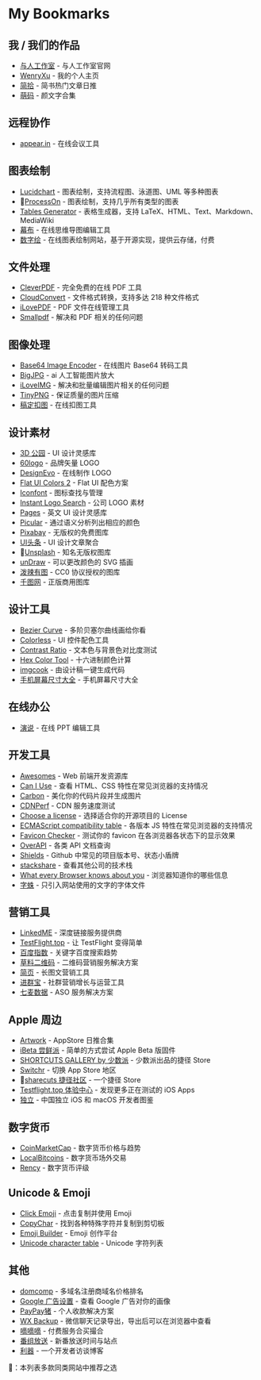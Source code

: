 # My Bookmarks
## 我 / 我们的作品
- [与人工作室](http://yuren.io/) - 与人工作室官网
- [WenryXu](http://www.wenryxu.com/) - 我的个人主页
- [简拾](http://www.jiantop.com/) - 简书热门文章日推
- [萌码](http://mengma.moe/) - 颜文字合集

## 远程协作
- [appear.in](https://appear.in/) - 在线会议工具

## 图表绘制
- [Lucidchart](https://www.lucidchart.com) - 图表绘制，支持流程图、泳道图、UML 等多种图表
- 🌟[ProcessOn](https://www.processon.com/) - 图表绘制，支持几乎所有类型的图表
- [Tables Generator](https://www.tablesgenerator.com) - 表格生成器，支持 LaTeX、HTML、Text、Markdown、MediaWiki
- [幕布](https://mubu.com/) - 在线思维导图编辑工具
- [数字绘](https://www.myshuju.net/) - 在线图表绘制网站，基于开源实现，提供云存储，付费

## 文件处理
- [CleverPDF](https://www.cleverpdf.com/cn) - 完全免费的在线 PDF 工具
- [CloudConvert](https://cloudconvert.com) - 文件格式转换，支持多达 218 种文件格式
- [iLovePDF](https://www.ilovepdf.com/zh_cn) - PDF 文件在线管理工具
- [Smallpdf](https://smallpdf.com/cn) - 解决和 PDF 相关的任何问题

## 图像处理
- [Base64 Image Encoder](https://www.base64-image.de/) - 在线图片 Base64 转码工具
- [BigJPG](http://bigjpg.com/zh) - ai 人工智能图片放大
- [iLoveIMG](https://www.iloveimg.com/zh-cn) - 解决和批量编辑图片相关的任何问题
- [TinyPNG](https://tinypng.com/) - 保证质量的图片压缩
- [稿定扣图](https://www.gaoding.com/koutu) - 在线扣图工具

## 设计素材
- [3D 公园](https://app.3dpark.net/) - UI 设计灵感库
- [60logo](http://www.60logo.com/) - 品牌矢量 LOGO
- [DesignEvo](https://www.designevo.com/cn/) - 在线制作 LOGO
- [Flat UI Colors 2](https://flatuicolors.com/) - Flat UI 配色方案
- [Iconfont](http://www.iconfont.cn/) - 图标查找与管理
- [Instant Logo Search](http://instantlogosearch.com) - 公司 LOGO 素材
- [Pages](https://www.pages.xyz/) - 英文 UI 设计灵感库
- [Picular](https://picular.co/) - 通过语义分析列出相应的颜色
- [Pixabay](https://pixabay.com/) - 无版权的免费图库
- [UI头条](http://uih2.com/) - UI 设计文章聚合
- 🌟[Unsplash](https://unsplash.com/) - 知名无版权图库
- [unDraw](http://undraw.co/illustrations) - 可以更改颜色的 SVG 插画
- [泼辣有图](http://www.polayoutu.com/collections) - CC0 协议授权的图库
- [千图网](http://www.58pic.com/zb/) - 正版商用图库

## 设计工具
- [Bezier Curve](http://myst729.github.io/bezier-curve/) - 多阶贝塞尔曲线画给你看
- [Colorless](https://colorless.app/) - UI 控件配色工具
- [Contrast Ratio](https://contrast-ratio.com/) - 文本色与背景色对比度测试
- [Hex Color Tool](https://www.cssfontstack.com/oldsites/hexcolortool/) - 十六进制颜色计算
- [imgcook](https://imgcook.taobao.org/) - 由设计稿一键生成代码
- [手机屏幕尺寸大全](https://uiiiuiii.com/screen/index.htm) - 手机屏幕尺寸大全

## 在线办公
- [演说](https://yanshuo.io/) - 在线 PPT 编辑工具

## 开发工具
- [Awesomes](https://www.awesomes.cn/) - Web 前端开发资源库
- [Can I Use](https://caniuse.com/) - 查看 HTML、CSS 特性在常见浏览器的支持情况
- [Carbon](https://carbon.now.sh) - 美化你的代码片段并生成图片
- [CDNPerf](https://www.cdnperf.com/) - CDN 服务速度测试
- [Choose a license](https://choosealicense.com/) - 选择适合你的开源项目的 License
- [ECMAScript compatibility table](http://kangax.github.io/compat-table/es6/) - 各版本 JS 特性在常见浏览器的支持情况
- [Favicon Checker](http://www.colinkeany.com/favicon-checker/) - 测试你的 favicon 在各浏览器各状态下的显示效果
- [OverAPI](http://overapi.com/) - 各类 API 文档查询
- [Shields](https://shields.io/) - Github 中常见的项目版本号、状态小盾牌
- [stackshare](https://stackshare.io/) - 查看其他公司的技术栈
- [What every Browser knows about you](http://webkay.robinlinus.com/) - 浏览器知道你的哪些信息
- [字蛛](http://font-spider.org/) - 只引入网站使用的文字的字体文件

## 营销工具
- [LinkedME](https://www.linkedme.cc/index.html) - 深度链接服务提供商
- [TestFlight.top](https://testflight.top) - 让 TestFlight 变得简单
- [百度指数](https://index.baidu.com) - 关键字百度搜索趋势
- [草料二维码](https://cli.im/) - 二维码营销服务解决方案
- [简页](http://www.jianye.im/) - 长图文营销工具
- [进群宝](http://www.jinqunbao.com/) - 社群营销增长与运营工具
- [七麦数据](https://www.qimai.cn/) - ASO 服务解决方案

## Apple 周边
- [Artwork](https://artwork.today/) - AppStore 日推合集
- [iBeta 尝鲜派](https://ibeta.me/) - 简单的方式尝试 Apple Beta 版固件
- [SHORTCUTS GALLERY by 少数派](https://shortcuts.sspai.com/) - 少数派出品的捷径 Store
- [Switchr](http://switchr.imagility.io/) - 切换 App Store 地区
- 🌟[sharecuts 捷径社区](https://sharecuts.cn/) - 一个捷径 Store
- [Testflight.top 体验中心](https://testflight.top/t/applist) - 发现更多正在测试的 iOS Apps
- [独立](https://josephchang10.github.io/chinese-indie-hackers/) - 中国独立 iOS 和 macOS 开发者图鉴

## 数字货币
- [CoinMarketCap](https://coinmarketcap.com) - 数字货币价格与趋势
- [LocalBitcoins](https://localbitcoins.com/) - 数字货币场外交易
- [Rency](https://rency.com/) - 数字货币评级

## Unicode & Emoji
- [Click Emoji](https://www.clickemoji.com/) - 点击复制并使用 Emoji
- [CopyChar](http://copychar.cc/popular) - 找到各种特殊字符并复制到剪切板
- [Emoji Builder](http://phlntn.com/emojibuilder/) - Emoji 创作平台
- [Unicode character table](https://unicode-table.com/en/) - Unicode 字符列表

## 其他
- [domcomp](https://www.domcomp.com/) - 多域名注册商域名价格排名
- [Google 广告设置](https://adssettings.google.com/authenticated) - 查看 Google 广告对你的画像
- [PayPay猪](https://paypayzhu.com) - 个人收款解决方案
- [WX Backup](http://wxbackup.imxfd.com/) - 微信聊天记录导出，导出后可以在浏览器中查看
- [嘀嘀嘀](https://kaiche.co) - 付费服务合买撮合
- [番组放送](https://bgmlist.com/) - 新番放送时间与站点
- [利器](http://liqi.io/) - 一个开发者访谈博客

🌟：本列表多款同类网站中推荐之选
